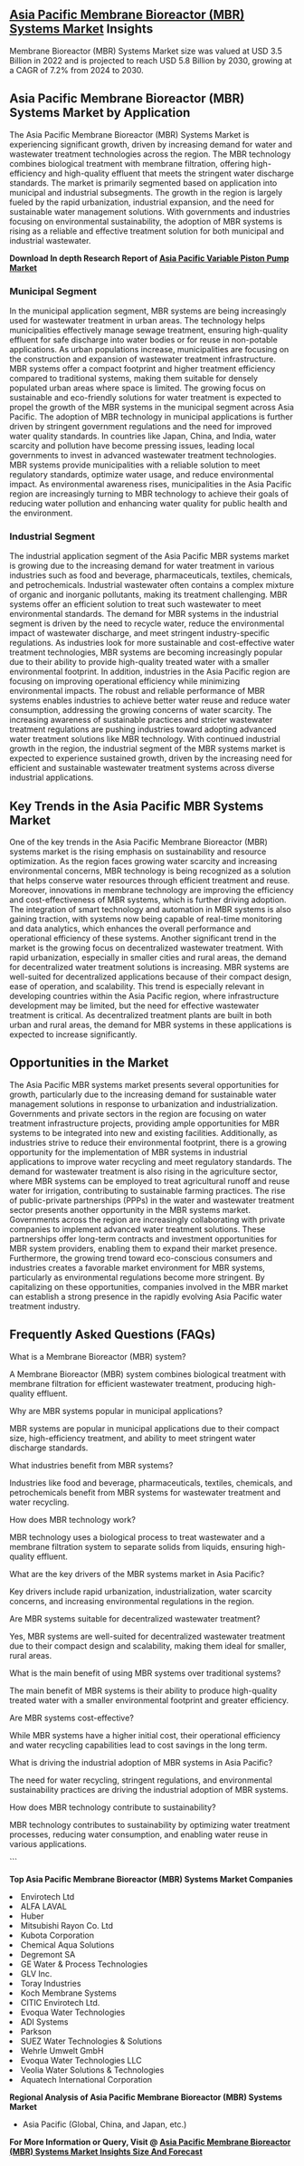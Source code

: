 <h2><a href="https://www.verifiedmarketreports.com/download-sample/?rid=521466&amp;utm_source=Github-Feb&amp;utm_medium=219" target="_blank">Asia Pacific Membrane Bioreactor (MBR) Systems Market</a> Insights</h2><p>Membrane Bioreactor (MBR) Systems Market size was valued at USD 3.5 Billion in 2022 and is projected to reach USD 5.8 Billion by 2030, growing at a CAGR of 7.2% from 2024 to 2030.</p><p><h2>Asia Pacific Membrane Bioreactor (MBR) Systems Market by Application</h2> <p>The Asia Pacific Membrane Bioreactor (MBR) Systems Market is experiencing significant growth, driven by increasing demand for water and wastewater treatment technologies across the region. The MBR technology combines biological treatment with membrane filtration, offering high-efficiency and high-quality effluent that meets the stringent water discharge standards. The market is primarily segmented based on application into municipal and industrial subsegments. The growth in the region is largely fueled by the rapid urbanization, industrial expansion, and the need for sustainable water management solutions. With governments and industries focusing on environmental sustainability, the adoption of MBR systems is rising as a reliable and effective treatment solution for both municipal and industrial wastewater. <p><strong>Download In depth Research Report of <a href="https://www.verifiedmarketreports.com/download-sample/?rid=236118&amp;utm_source=Pulse-Dec&amp;utm_medium=219" target="_blank">Asia Pacific Variable Piston Pump Market</a></strong></p> </p> <h3>Municipal Segment</h3> <p>In the municipal application segment, MBR systems are being increasingly used for wastewater treatment in urban areas. The technology helps municipalities effectively manage sewage treatment, ensuring high-quality effluent for safe discharge into water bodies or for reuse in non-potable applications. As urban populations increase, municipalities are focusing on the construction and expansion of wastewater treatment infrastructure. MBR systems offer a compact footprint and higher treatment efficiency compared to traditional systems, making them suitable for densely populated urban areas where space is limited. The growing focus on sustainable and eco-friendly solutions for water treatment is expected to propel the growth of the MBR systems in the municipal segment across Asia Pacific. The adoption of MBR technology in municipal applications is further driven by stringent government regulations and the need for improved water quality standards. In countries like Japan, China, and India, water scarcity and pollution have become pressing issues, leading local governments to invest in advanced wastewater treatment technologies. MBR systems provide municipalities with a reliable solution to meet regulatory standards, optimize water usage, and reduce environmental impact. As environmental awareness rises, municipalities in the Asia Pacific region are increasingly turning to MBR technology to achieve their goals of reducing water pollution and enhancing water quality for public health and the environment. <h3>Industrial Segment</h3> <p>The industrial application segment of the Asia Pacific MBR systems market is growing due to the increasing demand for water treatment in various industries such as food and beverage, pharmaceuticals, textiles, chemicals, and petrochemicals. Industrial wastewater often contains a complex mixture of organic and inorganic pollutants, making its treatment challenging. MBR systems offer an efficient solution to treat such wastewater to meet environmental standards. The demand for MBR systems in the industrial segment is driven by the need to recycle water, reduce the environmental impact of wastewater discharge, and meet stringent industry-specific regulations. As industries look for more sustainable and cost-effective water treatment technologies, MBR systems are becoming increasingly popular due to their ability to provide high-quality treated water with a smaller environmental footprint. In addition, industries in the Asia Pacific region are focusing on improving operational efficiency while minimizing environmental impacts. The robust and reliable performance of MBR systems enables industries to achieve better water reuse and reduce water consumption, addressing the growing concerns of water scarcity. The increasing awareness of sustainable practices and stricter wastewater treatment regulations are pushing industries toward adopting advanced water treatment solutions like MBR technology. With continued industrial growth in the region, the industrial segment of the MBR systems market is expected to experience sustained growth, driven by the increasing need for efficient and sustainable wastewater treatment systems across diverse industrial applications. <h2>Key Trends in the Asia Pacific MBR Systems Market</h2> <p>One of the key trends in the Asia Pacific Membrane Bioreactor (MBR) systems market is the rising emphasis on sustainability and resource optimization. As the region faces growing water scarcity and increasing environmental concerns, MBR technology is being recognized as a solution that helps conserve water resources through efficient treatment and reuse. Moreover, innovations in membrane technology are improving the efficiency and cost-effectiveness of MBR systems, which is further driving adoption. The integration of smart technology and automation in MBR systems is also gaining traction, with systems now being capable of real-time monitoring and data analytics, which enhances the overall performance and operational efficiency of these systems. Another significant trend in the market is the growing focus on decentralized wastewater treatment. With rapid urbanization, especially in smaller cities and rural areas, the demand for decentralized water treatment solutions is increasing. MBR systems are well-suited for decentralized applications because of their compact design, ease of operation, and scalability. This trend is especially relevant in developing countries within the Asia Pacific region, where infrastructure development may be limited, but the need for effective wastewater treatment is critical. As decentralized treatment plants are built in both urban and rural areas, the demand for MBR systems in these applications is expected to increase significantly. <h2>Opportunities in the Market</h2> <p>The Asia Pacific MBR systems market presents several opportunities for growth, particularly due to the increasing demand for sustainable water management solutions in response to urbanization and industrialization. Governments and private sectors in the region are focusing on water treatment infrastructure projects, providing ample opportunities for MBR systems to be integrated into new and existing facilities. Additionally, as industries strive to reduce their environmental footprint, there is a growing opportunity for the implementation of MBR systems in industrial applications to improve water recycling and meet regulatory standards. The demand for wastewater treatment is also rising in the agriculture sector, where MBR systems can be employed to treat agricultural runoff and reuse water for irrigation, contributing to sustainable farming practices. The rise of public-private partnerships (PPPs) in the water and wastewater treatment sector presents another opportunity in the MBR systems market. Governments across the region are increasingly collaborating with private companies to implement advanced water treatment solutions. These partnerships offer long-term contracts and investment opportunities for MBR system providers, enabling them to expand their market presence. Furthermore, the growing trend toward eco-conscious consumers and industries creates a favorable market environment for MBR systems, particularly as environmental regulations become more stringent. By capitalizing on these opportunities, companies involved in the MBR market can establish a strong presence in the rapidly evolving Asia Pacific water treatment industry. <h2>Frequently Asked Questions (FAQs)</h2> <p>What is a Membrane Bioreactor (MBR) system?</p> <p>A Membrane Bioreactor (MBR) system combines biological treatment with membrane filtration for efficient wastewater treatment, producing high-quality effluent.</p> <p>Why are MBR systems popular in municipal applications?</p> <p>MBR systems are popular in municipal applications due to their compact size, high-efficiency treatment, and ability to meet stringent water discharge standards.</p> <p>What industries benefit from MBR systems?</p> <p>Industries like food and beverage, pharmaceuticals, textiles, chemicals, and petrochemicals benefit from MBR systems for wastewater treatment and water recycling.</p> <p>How does MBR technology work?</p> <p>MBR technology uses a biological process to treat wastewater and a membrane filtration system to separate solids from liquids, ensuring high-quality effluent.</p> <p>What are the key drivers of the MBR systems market in Asia Pacific?</p> <p>Key drivers include rapid urbanization, industrialization, water scarcity concerns, and increasing environmental regulations in the region.</p> <p>Are MBR systems suitable for decentralized wastewater treatment?</p> <p>Yes, MBR systems are well-suited for decentralized wastewater treatment due to their compact design and scalability, making them ideal for smaller, rural areas.</p> <p>What is the main benefit of using MBR systems over traditional systems?</p> <p>The main benefit of MBR systems is their ability to produce high-quality treated water with a smaller environmental footprint and greater efficiency.</p> <p>Are MBR systems cost-effective?</p> <p>While MBR systems have a higher initial cost, their operational efficiency and water recycling capabilities lead to cost savings in the long term.</p> <p>What is driving the industrial adoption of MBR systems in Asia Pacific?</p> <p>The need for water recycling, stringent regulations, and environmental sustainability practices are driving the industrial adoption of MBR systems.</p> <p>How does MBR technology contribute to sustainability?</p> <p>MBR technology contributes to sustainability by optimizing water treatment processes, reducing water consumption, and enabling water reuse in various applications.</p> ```</p><p><strong>Top Asia Pacific Membrane Bioreactor (MBR) Systems Market Companies</strong></p><div data-test-id=""><p><li>Envirotech Ltd</li><li> ALFA LAVAL</li><li> Huber</li><li> Mitsubishi Rayon Co. Ltd</li><li> Kubota Corporation</li><li> Chemical Aqua Solutions</li><li> Degremont SA</li><li> GE Water & Process Technologies</li><li> GLV Inc.</li><li> Toray Industries</li><li> Koch Membrane Systems</li><li> CITIC Envirotech Ltd.</li><li> Evoqua Water Technologies</li><li> ADI Systems</li><li> Parkson</li><li> SUEZ Water Technologies & Solutions</li><li> Wehrle Umwelt GmbH</li><li> Evoqua Water Technologies LLC</li><li> Veolia Water Solutions & Technologies</li><li> Aquatech International Corporation</li></p><div><strong>Regional Analysis of&nbsp;Asia Pacific Membrane Bioreactor (MBR) Systems Market</strong></div><ul><li dir="ltr"><p dir="ltr">Asia Pacific (Global, China, and Japan, etc.)</p></li></ul><p><strong>For More Information or Query, Visit @&nbsp;</strong><strong><a href="https://www.verifiedmarketreports.com/product/membrane-bioreactor-mbr-systems-market-size-and-forecast/?utm_source=Github-Feb&amp;utm_medium=219" target="_blank">Asia Pacific Membrane Bioreactor (MBR) Systems Market Insights Size And Forecast</a></strong></p></div><h2>&nbsp;</h2><div data-test-id="">&nbsp;</div>
